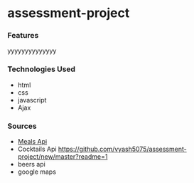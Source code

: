 # **assessment-project**

### **Features**
yyyyyyyyyyyyyy
### **Technologies Used**
* html
* css
* javascript
* Ajax
### **Sources**
* [Meals Api](https://github.com/vyash5075/assessment-project/new/master?readme=1)
* Cocktails Api    https://github.com/vyash5075/assessment-project/new/master?readme=1
* beers api
* google maps
